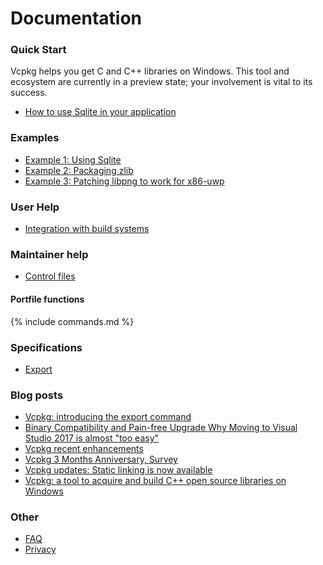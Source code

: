 
# Documentation

### Quick Start

Vcpkg helps you get C and C++ libraries on Windows. This tool and ecosystem are currently in a preview state; your involvement is vital to its success.

- [How to use Sqlite in your application](example-using-sqlite.md)

### Examples

- [Example 1: Using Sqlite](example-using-sqlite.md)
- [Example 2: Packaging zlib](example-packaging-zlib.md)
- [Example 3: Patching libpng to work for x86-uwp](example-patching-libpng.md)

### User Help

- [Integration with build systems](integration.md)

### Maintainer help

- [Control files](control-files.md)
#### Portfile functions <!-- Command help can be found in the cmake\ subdirectory -->
{% include commands.md %}

### Specifications

- [Export](spec-export.md)

### Blog posts

- [Vcpkg: introducing the export command](https://blogs.msdn.microsoft.com/vcblog/2017/05/03/vcpkg-introducing-export-command/)
- [Binary Compatibility and Pain-free Upgrade Why Moving to Visual Studio 2017 is almost "too easy"](https://blogs.msdn.microsoft.com/vcblog/2017/03/07/binary-compatibility-and-pain-free-upgrade-why-moving-to-visual-studio-2017-is-almost-too-easy/)
- [Vcpkg recent enhancements](https://blogs.msdn.microsoft.com/vcblog/2017/02/14/vcpkg-recent-enhancements/)
- [Vcpkg 3 Months Anniversary, Survey](https://blogs.msdn.microsoft.com/vcblog/2017/01/11/vcpkg-3-months-anniversary-survey/)
- [Vcpkg updates: Static linking is now available](https://blogs.msdn.microsoft.com/vcblog/2016/11/01/vcpkg-updates-static-linking-is-now-available/)
- [Vcpkg: a tool to acquire and build C++ open source libraries on Windows](https://blogs.msdn.microsoft.com/vcblog/2016/09/19/vcpkg-a-tool-to-acquire-and-build-c-open-source-libraries-on-windows/)

### Other

- [FAQ](faq.md)
- [Privacy](privacy.md)
